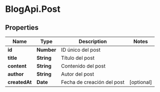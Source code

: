 # BlogApi.Post

## Properties

Name | Type | Description | Notes
------------ | ------------- | ------------- | -------------
**id** | **Number** | ID único del post | 
**title** | **String** | Título del post | 
**content** | **String** | Contenido del post | 
**author** | **String** | Autor del post | 
**createdAt** | **Date** | Fecha de creación del post | [optional] 


